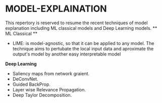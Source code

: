 # MODEL-EXPLAINATION
This repertory is reserved to resume the recent techniques of model explanation including ML classical models and Deep Learning models.
 ** ML Classical **
 * LIME: is model-agnostic, so that it can be applied to any model. The technique aims to pertubate the local input data and aproximate the output's model by another easy interpretable model   
 
 **Deep Learning**
 * Saliency maps from network graient.
 * DeConvNet.
 * Guided BackProp.
 * Layer wise Relevance Propagation. 
 * Deep Taylor Decomposition. 
